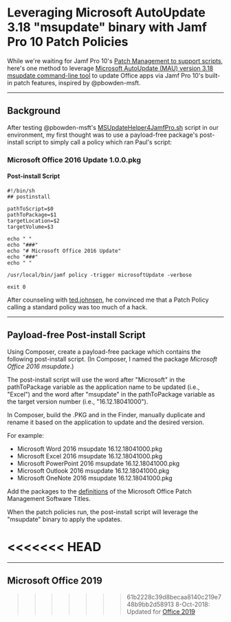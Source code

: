 # Leveraging Microsoft AutoUpdate 3.18 "msupdate" binary with Jamf Pro 10 Patch Policies

While we're waiting for Jamf Pro 10's [Patch Management to support scripts](https://www.jamf.com/jamf-nation/feature-requests/6733/), here's one method to leverage [Microsoft AutoUpdate (MAU) version 3.18 msupdate command-line tool](https://www.jamf.com/jamf-nation/discussions/27872/) to update Office apps via Jamf Pro 10's built-in patch features, inspired by @pbowden-msft.

---

## Background

After testing @pbowden-msft's [MSUpdateHelper4JamfPro.sh](https://github.com/pbowden-msft/msupdatehelper) script in our environment, my first thought was to use a payload-free package's post-install script to simply call a policy which ran Paul's script:

### Microsoft Office 2016 Update 1.0.0.pkg
#### Post-install Script
```
#!/bin/sh
## postinstall

pathToScript=$0
pathToPackage=$1
targetLocation=$2
targetVolume=$3

echo " "
echo "###"
echo "# Microsoft Office 2016 Update"
echo "###"
echo " "

/usr/local/bin/jamf policy -trigger microsoftUpdate -verbose

exit 0
```

After counseling with [ted.johnsen](https://www.jamf.com/jamf-nation/users/9966/ted-johnsen), he convinced me that a Patch Policy calling a standard policy was too much of a hack.

---

## Payload-free Post-install Script

Using Composer, create a payload-free package which contains the following post-install script. (In Composer, I named the package _Microsoft Office 2016 msupdate_.)

The post-install script will use the word after "Microsoft" in the pathToPackage variable as the application name to be updated (i.e., "Excel") and the word after "msupdate" in the pathToPackage variable as the target version number (i.e., "16.12.18041000").

In Composer, build the .PKG and in the Finder, manually duplicate and rename it based on the application to update and the desired version.

For example:
- Microsoft Word 2016 msupdate 16.12.18041000.pkg
- Microsoft Excel 2016 msupdate 16.12.18041000.pkg
- Microsoft PowerPoint 2016 msupdate 16.12.18041000.pkg
- Microsoft Outlook 2016 msupdate 16.12.18041000.pkg
- Microsoft OneNote 2016 msupdate 16.12.18041000.pkg

Add the packages to the [definitions](https://github.com/dan-snelson/Jamf-Pro-Patch-Definitions) of the Microsoft Office Patch Management Software Titles.

When the patch policies run, the post-install script will leverage the "msupdate" binary to apply the updates.

<<<<<<< HEAD
=======
---

## Microsoft Office 2019

>>>>>>> 61b2228c39d8becaa8140c219e748b9bb2d58913
8-Oct-2018: Updated for [Office 2019](https://github.com/dan-snelson/Jamf-Pro-Scripts/blob/master/Microsoft%20Office%202016%20msupdate%20Post-install/Microsoft%20Office%202019%20msupdate%20Post-install.sh)
